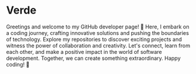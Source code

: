 # Verde
Greetings and welcome to my GitHub developer page! 🌟 Here, I embark on a coding journey, crafting innovative solutions and pushing the boundaries of technology. Explore my repositories to discover exciting projects and witness the power of collaboration and creativity. Let's connect, learn from each other, and make a positive impact in the world of software development. Together, we can create something extraordinary. Happy coding! 🚀
